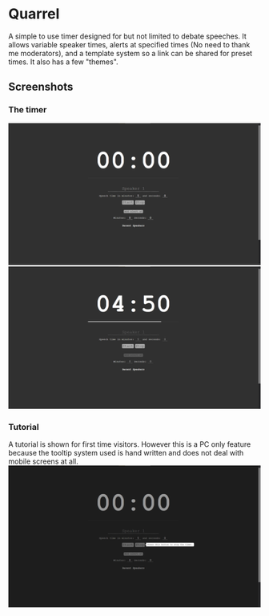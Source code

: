 # Quarrel
A simple to use timer designed for but not limited to debate speeches. It allows variable speaker times, alerts at specified times (No need to thank me moderators), and a template system so a link can be shared for preset times. It also has a few "themes".

## Screenshots
### The timer
![Example](https://raw.githubusercontent.com/VishalVSV/Quarrel/master/images/Dark.png)
![Example](https://raw.githubusercontent.com/VishalVSV/Quarrel/master/images/Dark2.png)

### Tutorial
A tutorial is shown for first time visitors. However this is a PC only feature because the tooltip system used is hand written and does not deal with mobile screens at all.
![Tutorial](https://raw.githubusercontent.com/VishalVSV/Quarrel/master/images/Dark_tutorial.png)
